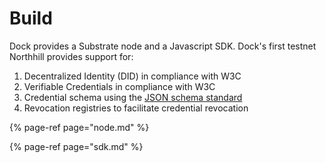 # Build

Dock provides a Substrate node and a Javascript SDK. Dock's first testnet Northhill provides support for:

1. Decentralized Identity \(DID\) in compliance with W3C
2. Verifiable Credentials in compliance with W3C
3. Credential schema using the [JSON schema standard](https://json-schema.org/)
4. Revocation registries to facilitate credential revocation

{% page-ref page="node.md" %}

{% page-ref page="sdk.md" %}



